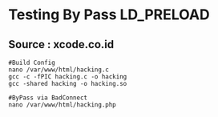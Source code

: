 # Testing By Pass LD_PRELOAD

Source : xcode.co.id
--------
```
#Build Config
nano /var/www/html/hacking.c
gcc -c -fPIC hacking.c -o hacking
gcc -shared hacking -o hacking.so

#ByPass via BadConnect
nano /var/www/html/hacking.php
```
